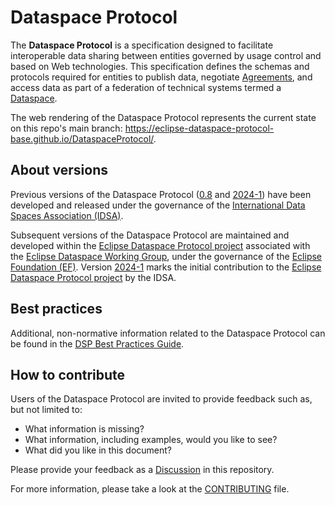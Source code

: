 # Dataspace Protocol

The __Dataspace Protocol__ is a specification designed to facilitate interoperable data sharing between entities governed by usage control and based on Web technologies. This specification defines the schemas and protocols required for entities to publish data, negotiate [Agreements](https://eclipse-dataspace-protocol-base.github.io/DataspaceProtocol/#dfn-agreement), and access data as part of a federation of technical systems termed a [Dataspace](https://eclipse-dataspace-protocol-base.github.io/DataspaceProtocol/#dfn-dataspace).

The web rendering of the Dataspace Protocol represents the current state on this repo's main branch: https://eclipse-dataspace-protocol-base.github.io/DataspaceProtocol/.

## About versions

Previous versions of the Dataspace Protocol ([0.8](https://github.com/International-Data-Spaces-Association/ids-specification/releases/tag/v0.8) and [2024-1](https://github.com/International-Data-Spaces-Association/ids-specification/releases/tag/2024-1)) have been developed and released under the governance of the [International Data Spaces Association (IDSA)](https://internationaldataspaces.org/).

Subsequent versions of the Dataspace Protocol are maintained and developed within the [Eclipse Dataspace Protocol project](https://projects.eclipse.org/projects/technology.dataspace-protocol-base) associated with the [Eclipse Dataspace Working Group](https://dataspace.eclipse.org/), under the governance of the [Eclipse Foundation (EF)](https://www.eclipse.org/). Version [2024-1](https://github.com/International-Data-Spaces-Association/ids-specification/releases/tag/2024-1) marks the initial contribution to the [Eclipse Dataspace Protocol project](https://projects.eclipse.org/projects/technology.dataspace-protocol-base) by the IDSA. 

## Best practices

Additional, non-normative information related to the Dataspace Protocol can be found in the [DSP Best Practices Guide](https://github.com/eclipse-dataspace-protocol-base/dsp_best_practices). 

## How to contribute

Users of the Dataspace Protocol are invited to provide feedback such as, but not limited to:

* What information is missing?
* What information, including examples, would you like to see?
* What did you like in this document?

Please provide your feedback as a [Discussion](https://github.com/eclipse-dataspace-protocol-base/DataspaceProtocol/discussions) in this repository.

For more information, please take a look at the [CONTRIBUTING](CONTRIBUTING.md) file.
